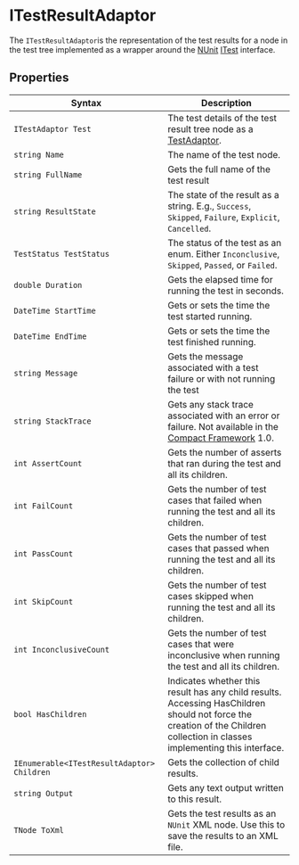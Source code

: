 # ITestResultAdaptor

The `ITestResultAdaptor`is the representation of the test results for a node in the test tree implemented as a wrapper
around
the [NUnit](http://www.nunit.org/) [ITest](https://github.com/nunit/nunit/blob/master/src/NUnitFramework/framework/Interfaces/ITestResults.cs)
interface.

## Properties

| Syntax                                     | Description                                                                                                                                                                 |
|--------------------------------------------|-----------------------------------------------------------------------------------------------------------------------------------------------------------------------------|
| `ITestAdaptor Test`                        | The test details of the test result tree node as a [TestAdaptor](./reference-itest-adaptor.md).                                                                             |
| `string Name`                              | The name of the test node.                                                                                                                                                  |
| `string FullName`                          | Gets the full name of the test result                                                                                                                                       |
| `string ResultState`                       | The state of the result as a string. E.g., `Success`, `Skipped`, `Failure`, `Explicit`, `Cancelled`.                                                                        |
| `TestStatus TestStatus`                    | The status of the test as an enum. Either `Inconclusive`, `Skipped`, `Passed`, or `Failed`.                                                                                 |
| `double Duration`                          | Gets the elapsed time for running the test in seconds.                                                                                                                      |
| `DateTime StartTime`                       | Gets or sets the time the test started running.                                                                                                                             |
| `DateTime EndTime`                         | Gets or sets the time the test finished running.                                                                                                                            |
| `string Message`                           | Gets the message associated with a test failure or with not running the test                                                                                                |
| `string StackTrace`                        | Gets any stack trace associated with an error or failure. Not available in the [Compact Framework](https://en.wikipedia.org/wiki/.NET_Compact_Framework) 1.0.               |
| `int AssertCount`                          | Gets the number of asserts that ran during the test and all its children.                                                                                                   |
| `int FailCount`                            | Gets the number of test cases that failed when running the test and all its children.                                                                                       |
| `int PassCount`                            | Gets the number of test cases that passed when running the test and all its children.                                                                                       |
| `int SkipCount`                            | Gets the number of test cases skipped when running the test and all its children.                                                                                           |
| `int InconclusiveCount`                    | Gets the number of test cases that were inconclusive when running the test and all its children.                                                                            |
| `bool HasChildren`                         | Indicates whether this result has any child results. Accessing HasChildren should not force the creation of the Children collection in classes implementing this interface. |
| `IEnumerable<ITestResultAdaptor> Children` | Gets the collection of child results.                                                                                                                                       |
| `string Output`                            | Gets any text output written to this result.                                                                                                                                |
| `TNode ToXml`                              | Gets the test results as an `NUnit` XML node. Use this to save the results to an XML file.                                                                                  |
